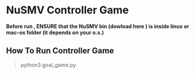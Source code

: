 # NuSMV Controller Game
**Before run , ENSURE that the NuSMV bin (dowload here ) is inside linux or mac-os folder (it depends on your o.s.)**
## How To Run  Controller Game
> python3 goal_game.py